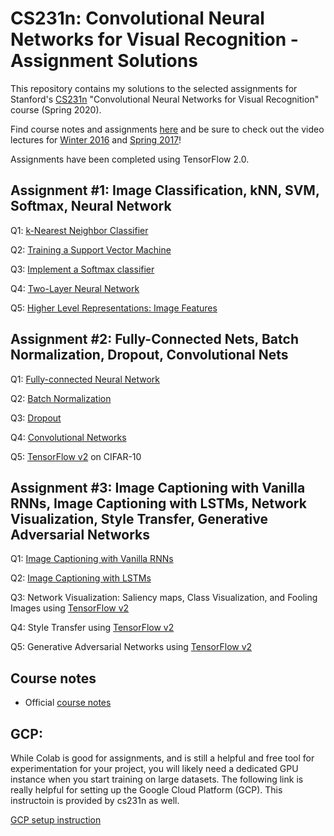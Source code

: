 # CS231n: Convolutional Neural Networks for Visual Recognition - Assignment Solutions

This repository contains my solutions to the selected assignments for Stanford's [CS231n](http://cs231n.stanford.edu/) "Convolutional Neural Networks for Visual Recognition" course (Spring 2020).

Find course notes and assignments [here](http://cs231n.github.io) and be sure to check out the video lectures for [Winter 2016](https://www.youtube.com/playlist?list=PLkt2uSq6rBVctENoVBg1TpCC7OQi31AlC) and [Spring 2017](https://www.youtube.com/playlist?list=PLC1qU-LWwrF64f4QKQT-Vg5Wr4qEE1Zxk)!

Assignments have been completed using TensorFlow 2.0.

## Assignment #1: Image Classification, kNN, SVM, Softmax, Neural Network
Q1: [k-Nearest Neighbor Classifier](assignment1/knn.ipynb)

Q2: [Training a Support Vector Machine](assignment1/svm.ipynb)

Q3: [Implement a Softmax classifier](assignment1/softmax.ipynb)

Q4: [Two-Layer Neural Network](assignment1/two_layer_net.ipynb)

Q5: [Higher Level Representations: Image Features](assignment1/features.ipynb)

## Assignment #2: Fully-Connected Nets, Batch Normalization, Dropout, Convolutional Nets
Q1: [Fully-connected Neural Network](assignment2/FullyConnectedNets.ipynb)

Q2: [Batch Normalization](assignment2/BatchNormalization.ipynb)

Q3: [Dropout](assignment2/Dropout.ipynb)

Q4: [Convolutional Networks](assignment2/ConvolutionalNetworks.ipynb)

Q5: [TensorFlow v2](assignment2/TensorFlow.ipynb) on CIFAR-10 

## Assignment #3: Image Captioning with Vanilla RNNs, Image Captioning with LSTMs, Network Visualization, Style Transfer, Generative Adversarial Networks
Q1: [Image Captioning with Vanilla RNNs](assignment3/RNN_Captioning.ipynb)

Q2: [Image Captioning with LSTMs](assignment3/LSTM_Captioning.ipynb)

Q3: Network Visualization: Saliency maps, Class Visualization, and Fooling Images using [TensorFlow v2](assignment3/NetworkVisualization-TensorFlow.ipynb)

Q4: Style Transfer using [TensorFlow v2](assignment3/StyleTransfer-TensorFlow.ipynb)

Q5: Generative Adversarial Networks using [TensorFlow v2](assignment3/Generative_Adversarial_Networks_TF.ipynb) 

## Course notes
- Official [course notes](https://cs231n.github.io/)

## GCP:
While Colab is good for assignments, and is still a helpful and free tool for experimentation for your project, you will likely need a dedicated GPU instance when you start training on large datasets. The following link is really helpful for setting up the Google Cloud Platform (GCP). This instructoin is provided by cs231n as well.

[GCP setup instruction](https://github.com/cs231n/gcloud)